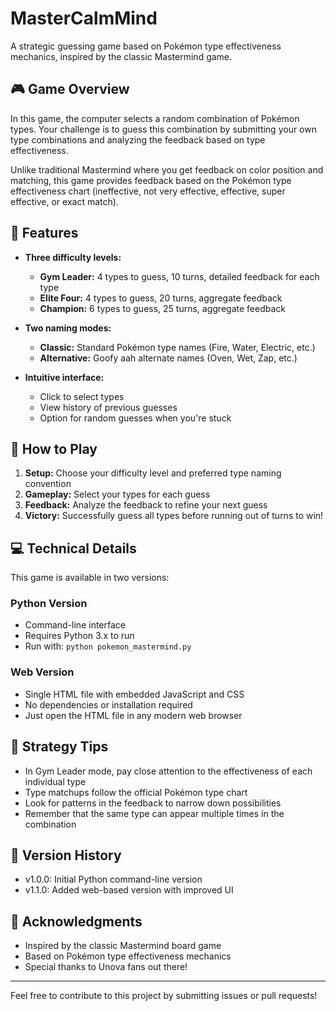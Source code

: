 # MasterCalmMind

A strategic guessing game based on Pokémon type effectiveness mechanics, inspired by the classic Mastermind game.

## 🎮 Game Overview

In this game, the computer selects a random combination of Pokémon types. Your challenge is to guess this combination by submitting your own type combinations and analyzing the feedback based on type effectiveness.

Unlike traditional Mastermind where you get feedback on color position and matching, this game provides feedback based on the Pokémon type effectiveness chart (ineffective, not very effective, effective, super effective, or exact match).

## 🌟 Features

- **Three difficulty levels:**
  - **Gym Leader:** 4 types to guess, 10 turns, detailed feedback for each type
  - **Elite Four:** 4 types to guess, 20 turns, aggregate feedback
  - **Champion:** 6 types to guess, 25 turns, aggregate feedback

- **Two naming modes:**
  - **Classic:** Standard Pokémon type names (Fire, Water, Electric, etc.)
  - **Alternative:** Goofy aah alternate names (Oven, Wet, Zap, etc.)

- **Intuitive interface:**
  - Click to select types
  - View history of previous guesses
  - Option for random guesses when you're stuck

## 🚀 How to Play

1. **Setup:** Choose your difficulty level and preferred type naming convention
2. **Gameplay:** Select your types for each guess
3. **Feedback:** Analyze the feedback to refine your next guess
4. **Victory:** Successfully guess all types before running out of turns to win!

## 💻 Technical Details

This game is available in two versions:

### Python Version
- Command-line interface
- Requires Python 3.x to run
- Run with: `python pokemon_mastermind.py`

### Web Version
- Single HTML file with embedded JavaScript and CSS
- No dependencies or installation required
- Just open the HTML file in any modern web browser

## 🧠 Strategy Tips

- In Gym Leader mode, pay close attention to the effectiveness of each individual type
- Type matchups follow the official Pokémon type chart
- Look for patterns in the feedback to narrow down possibilities
- Remember that the same type can appear multiple times in the combination

## 🔄 Version History

- v1.0.0: Initial Python command-line version
- v1.1.0: Added web-based version with improved UI

## 🙏 Acknowledgments

- Inspired by the classic Mastermind board game
- Based on Pokémon type effectiveness mechanics
- Special thanks to Unova fans out there!

---

Feel free to contribute to this project by submitting issues or pull requests!
